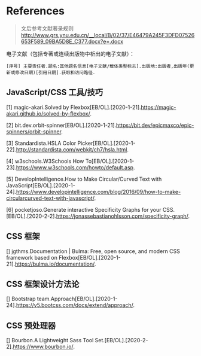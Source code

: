 # References

> 文后参考文献著录规则 http://www.grs.ynu.edu.cn/__local/B/02/37/E46479A245F3DFD07526653F589_09BA5D8E_C377.docx?e=.docx

电子文献（包括专著或连续出版物中析出的电子文献）：
```
[序号] 主要责任者.题名:其他题名信息[电子文献/载体类型标志].出版地:出版者,出版年(更新或修改日期)[引用日期].获取和访问路径.
```

## JavaScript/CSS 工具/技巧  
[1] magic-akari.Solved by Flexbox[EB/OL].[2020-1-21].https://magic-akari.github.io/solved-by-flexbox/.

[2] bit.dev.orbit-spinner[EB/OL].[2020-1-21].https://bit.dev/epicmaxco/epic-spinners/orbit-spinner.

[3] Standardista.HSLA Color Picker[EB/OL].[2020-1-22].http://standardista.com/webkit/ch7/hsla.html.

[4] w3schools.W3Schools How To[EB/OL].[2020-1-23].https://www.w3schools.com/howto/default.asp.

[5] DevelopIntelligence.How to Make Circular/Curved Text with JavaScript[EB/OL].[2020-1-24].https://www.developintelligence.com/blog/2016/09/how-to-make-circularcurved-text-with-javascript/.

[6] pocketjoso.Generate interactive Specificity Graphs for your CSS.[EB/OL].[2020-2-2].https://jonassebastianohlsson.com/specificity-graph/.

## CSS 框架
[] jgthms.Documentation | Bulma: Free, open source, and modern CSS framework based on Flexbox[EB/OL].[2020-1-21].https://bulma.io/documentation/.

## CSS 框架设计方法论

[] Bootstrap team.Approach[EB/OL].[2020-1-24].https://v5.bootcss.com/docs/extend/approach/.

## CSS 预处理器

[] Bourbon.A Lightweight Sass Tool Set.[EB/OL].[2020-2-2].https://www.bourbon.io/.
